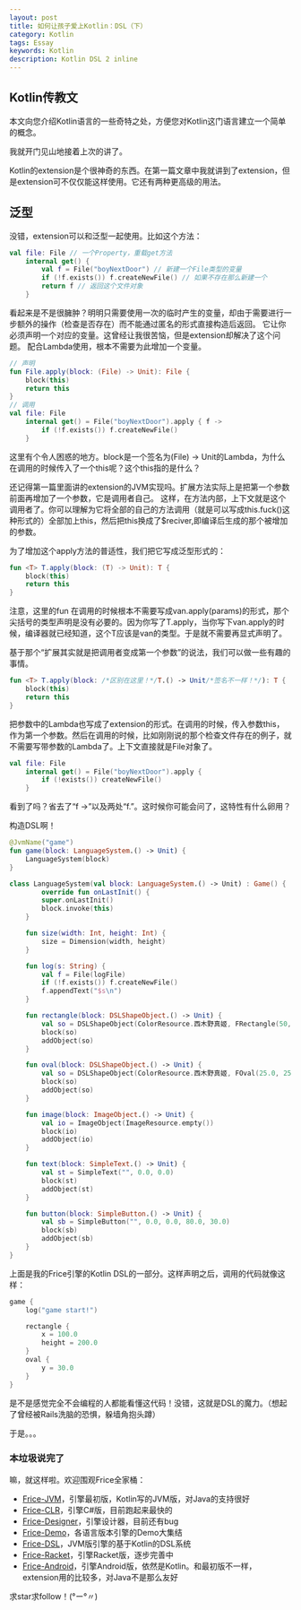 ```yaml
---
layout: post
title: 如何让孩子爱上Kotlin：DSL（下）
category: Kotlin
tags: Essay
keywords: Kotlin
description: Kotlin DSL 2 inline
---
```


## Kotlin传教文

本文向您介绍Kotlin语言的一些奇特之处，方便您对Kotlin这门语言建立一个简单的概念。

我就开门见山地接着上次的讲了。

Kotlin的extension是个很神奇的东西。在第一篇文章中我就讲到了extension，但是extension可不仅仅能这样使用。它还有两种更高级的用法。

## 泛型
没错，extension可以和泛型一起使用。比如这个方法：

```kotlin
val file: File // 一个Property，重载get方法
	internal get() {
		val f = File("boyNextDoor") // 新建一个File类型的变量
		if (!f.exists()) f.createNewFile() // 如果不存在那么新建一个
		return f // 返回这个文件对象
	}
```

看起来是不是很臃肿？明明只需要使用一次的临时产生的变量，却由于需要进行一步额外的操作（检查是否存在）而不能通过匿名的形式直接构造后返回。
它让你必须声明一个对应的变量。这曾经让我很苦恼，但是extension却解决了这个问题。
配合Lambda使用，根本不需要为此增加一个变量。

```kotlin
// 声明
fun File.apply(block: (File) -> Unit): File {
	block(this)
	return this
}
// 调用
val file: File
	internal get() = File("boyNextDoor").apply { f ->
		if (!f.exists()) f.createNewFile()
	}
```

这里有个令人困惑的地方。block是一个签名为(File) -> Unit的Lambda，为什么在调用的时候传入了一个this呢？这个this指的是什么？

还记得第一篇里面讲的extension的JVM实现吗。扩展方法实际上是把第一个参数前面再增加了一个参数，它是调用者自己。
这样，在方法内部，上下文就是这个调用者了。你可以理解为它将全部的自己的方法调用（就是可以写成this.fuck()这种形式的）全部加上this，然后把this换成了$reciver,即编译后生成的那个被增加的参数。

为了增加这个apply方法的普适性，我们把它写成泛型形式的：

```kotlin
fun <T> T.apply(block: (T) -> Unit): T {
	block(this)
	return this
}
```

注意，这里的fun <T>在调用的时候根本不需要写成van.apply<Aniki>(params)的形式，那个尖括号的类型声明是没有必要的。因为你写了T.apply，当你写下van.apply的时候，编译器就已经知道，这个T应该是van的类型。于是就不需要再显式声明了。

基于那个“扩展其实就是把调用者变成第一个参数”的说法，我们可以做一些有趣的事情。

```kotlin
fun <T> T.apply(block: /*区别在这里！*/T.() -> Unit/*签名不一样！*/): T {
	block(this)
	return this
}
```

把参数中的Lambda也写成了extension的形式。在调用的时候，传入参数this，作为第一个参数。然后在调用的时候，比如刚刚说的那个检查文件存在的例子，就不需要写带参数的Lambda了。上下文直接就是File对象了。

```kotlin
val file: File
	internal get() = File("boyNextDoor").apply {
		if (!exists()) createNewFile()
	}
```

看到了吗？省去了“f ->”以及两处“f.”。这时候你可能会问了，这特性有什么卵用？

构造DSL啊！

```kotlin
@JvmName("game")
fun game(block: LanguageSystem.() -> Unit) {
	LanguageSystem(block)
}

class LanguageSystem(val block: LanguageSystem.() -> Unit) : Game() {
		override fun onLastInit() {
		super.onLastInit()
		block.invoke(this)
	}

	fun size(width: Int, height: Int) {
		size = Dimension(width, height)
	}

	fun log(s: String) {
		val f = File(logFile)
		if (!f.exists()) f.createNewFile()
		f.appendText("$s\n")
	}

	fun rectangle(block: DSLShapeObject.() -> Unit) {
		val so = DSLShapeObject(ColorResource.西木野真姬, FRectangle(50, 50))
		block(so)
		addObject(so)
	}

	fun oval(block: DSLShapeObject.() -> Unit) {
		val so = DSLShapeObject(ColorResource.西木野真姬, FOval(25.0, 25.0))
		block(so)
		addObject(so)
	}

	fun image(block: ImageObject.() -> Unit) {
		val io = ImageObject(ImageResource.empty())
		block(io)
		addObject(io)
	}

	fun text(block: SimpleText.() -> Unit) {
		val st = SimpleText("", 0.0, 0.0)
		block(st)
		addObject(st)
	}

	fun button(block: SimpleButton.() -> Unit) {
		val sb = SimpleButton("", 0.0, 0.0, 80.0, 30.0)
		block(sb)
		addObject(sb)
	}
}
```

上面是我的Frice引擎的Kotlin DSL的一部分。这样声明之后，调用的代码就像这样：

```kotlin
game {
	log("game start!")

	rectangle {
		x = 100.0
		height = 200.0
	}
	oval {
		y = 30.0
	}
}
```

是不是感觉完全不会编程的人都能看懂这代码！没错，这就是DSL的魔力。（想起了曾经被Rails洗脑的恐惧，躲墙角抱头蹲）

于是。。。

### 本垃圾说完了

嘛，就这样啦。欢迎围观Frice全家桶：

+ [Frice-JVM](https://github.com/icela/FriceEngine)，引擎最初版，Kotlin写的JVM版，对Java的支持很好
+ [Frice-CLR](https://github.com/icela/FriceEngine-CSharp)，引擎C#版，目前跑起来最快的
+ [Frice-Designer](https://github.com/icela/FriceDesigner)，引擎设计器，目前还有bug
+ [Frice-Demo](https://github.com/icela/FriceDemo)，各语言版本引擎的Demo大集结
+ [Frice-DSL](https://github.com/icela/FriceEngine-DSL)，JVM版引擎的基于Kotlin的DSL系统
+ [Frice-Racket](https://github.com/icela/FriceEngine-Racket)，引擎Racket版，逐步完善中
+ [Frice-Android](https://github.com/icela/FriceEngine-Android)，引擎Android版，依然是Kotlin。和最初版不一样，extension用的比较多，对Java不是那么友好


求star求follow！(°ー°〃)
